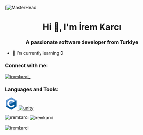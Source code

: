 [![MasterHead](http:https://media.licdn.com/dms/image/D4D16AQG6T92gjjtBKg/profile-displaybackgroundimage-shrink_350_1400/0/1674153278110?e=1694044800&v=beta&t=zr4ocpFETLMm0fzf01dNZDsQgzzfajZuJSEtGUgWh70)
<h1 align="center">Hi 👋, I'm İrem Karcı</h1>
<h3 align="center">A passionate software developer from Turkiye</h3>

- 🌱 I’m currently learning **C**

<h3 align="left">Connect with me:</h3>
<p align="left">
<a href="https://instagram.com/iremkarci_" target="blank"><img align="center" src="https://raw.githubusercontent.com/rahuldkjain/github-profile-readme-generator/master/src/images/icons/Social/instagram.svg" alt="iremkarci_" height="30" width="40" /></a>
</p>

<h3 align="left">Languages and Tools:</h3>
<p align="left"> <a href="https://www.cprogramming.com/" target="_blank" rel="noreferrer"> <img src="https://raw.githubusercontent.com/devicons/devicon/master/icons/c/c-original.svg" alt="c" width="40" height="40"/> </a> <a href="https://unity.com/" target="_blank" rel="noreferrer"> <img src="https://www.vectorlogo.zone/logos/unity3d/unity3d-icon.svg" alt="unity" width="40" height="40"/> </a> </p>

<p><img align="left" src="https://github-readme-stats.vercel.app/api/top-langs?username=iremkarci&show_icons=true&locale=en&layout=compact" alt="iremkarci" /></p>

<p>&nbsp;<img align="center" src="https://github-readme-stats.vercel.app/api?username=iremkarci&show_icons=true&locale=en" alt="iremkarci" /></p>

<p><img align="center" src="https://github-readme-streak-stats.herokuapp.com/?user=iremkarci&" alt="iremkarci" /></p>

